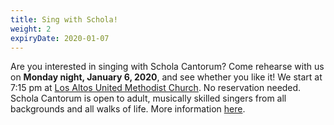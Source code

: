```yaml
---
title: Sing with Schola!
weight: 2
expiryDate: 2020-01-07
---
```


Are you interested in singing with Schola Cantorum?  Come rehearse with us on
**Monday night, January 6, 2020**, and see whether you like it!  We start at 7:15 pm
at [Los Altos United Methodist Church](https://www.google.com/maps/place/Los+Altos+United+Methodist+Church/@37.3604399,-122.1163995,14z/data=!4m13!1m7!3m6!1s0x808fb13b09db205b:0x3cb6a0075024dc76!2s655+Magdalena+Ave,+Los+Altos,+CA+94024!3b1!8m2!3d37.3604399!4d-122.09889!3m4!1s0x808fb13baf46a387:0xcfbef6958c3a62d!8m2!3d37.3604399!4d-122.09889).
No reservation needed.  Schola Cantorum is open to adult, musically skilled
singers from all backgrounds and all walks of life.  More information
[here](/sing).
